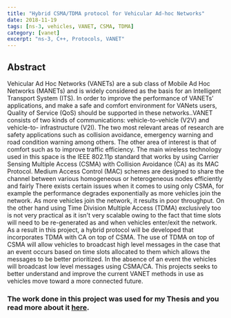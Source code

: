 ```yaml
---
title: "Hybrid CSMA/TDMA protocol for Vehicular Ad-hoc Networks"
date: 2018-11-19
tags: [ns-3, vehicles, VANET, CSMA, TDMA]
category: [vanet]
excerpt: "ns-3, C++, Protocols, VANET"
---
```

## Abstract

Vehicular Ad Hoc Networks (VANETs) are a sub class of Mobile Ad Hoc Networks (MANETs) and is widely considered as the basis for an Intelligent Transport System (ITS). In order to improve the performance of VANETs’ applications, and make a safe and comfort environment for VANets users, Quality of Service (QoS) should be supported in these networks..VANET consists of two kinds of communications: vehicle-to-vehicle (V2V) and vehicle-to- infrastructure (V2I). The two most relevant areas of research are safety applications such as collision avoidance, emergency warning and road condition warning among others. The other area of interest is that of comfort such as to improve traffic efficiency. The main wireless technology used in this space is the IEEE 802.11p standard that works by using Carrier Sensing Multiple Access (CSMA) with Collision Avoidance (CA) as its MAC Protocol. Medium Access Control (MAC) schemes are designed to share the channel between various homogeneous or heterogeneous nodes efficiently and fairly There exists certain issues when it comes to using only CSMA, for example the performance degrades exponentially as more vehicles join the network. As more vehicles join the network, it results in poor throughput. On the other hand using Time Division Multiple Access (TDMA) exclusively too is not very practical as it isn't very scalable owing to the fact that time slots will need to be re-generated as and when vehicles enter/exit the network. As a result in this project, a hybrid protocol will be developed that incorporates TDMA with CA on top of CSMA. The use of TDMA on top of CSMA will allow vehicles to broadcast high level messages in the case that an event occurs based on time slots allocated to them which allows the messages to be better prioritized. In the absence of an event the vehicles will broadcast low level messages using CSMA/CA. This projects seeks to better understand and improve the current VANET methods in use as vehicles move toward a more connected future.

### The work done in this project was used for my Thesis and you read more about it [here](https://www.dropbox.com/s/izhogj9zz3m9qkh/Nikhil%20Bolar_Thesis.pdf?dl=0).
